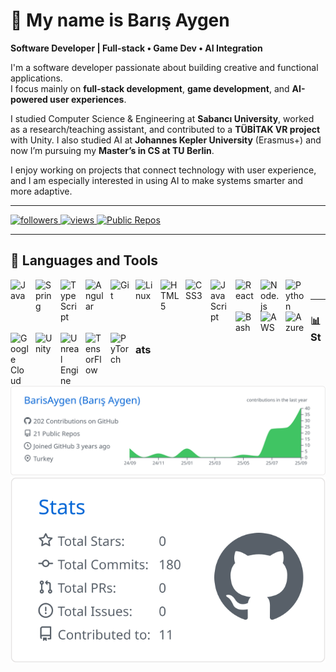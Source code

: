 # 👋 My name is Barış Aygen

**Software Developer | Full-stack • Game Dev • AI Integration**

I'm a software developer passionate about building creative and functional applications.  
I focus mainly on **full-stack development**, **game development**, and **AI-powered user experiences**.

I studied Computer Science & Engineering at **Sabancı University**, worked as a research/teaching assistant, and contributed to a **TÜBİTAK VR project** with Unity. I also studied AI at **Johannes Kepler University** (Erasmus+) and now I’m pursuing my **Master’s in CS at TU Berlin**.

I enjoy working on projects that connect technology with user experience, and I am especially interested in using AI to make systems smarter and more adaptive.

---

<p align="left">
  <p align="left">
  <!-- GitHub Followers -->
  <a href="https://github.com/BarisAygen">
    <img alt="followers" title="Follow me on GitHub"
      src="https://custom-icon-badges.demolab.com/github/followers/BarisAygen?color=236ad3&labelColor=1155ba&style=for-the-badge&logo=person-add&label=Follow&logoColor=white"/>
  </a>

  <!-- Profile Views -->
  <a href="https://github.com/BarisAygen">
    <img alt="views" title="Profile Views"
      src="https://komarev.com/ghpvc/?username=BarisAygen&style=for-the-badge&color=yellow"/>
  </a>

  <!-- Public Repos -->
<a href="https://github.com/BarisAygen?tab=repositories">
  <img
    alt="Public Repos"
    title="Public Repositories"
    src="https://img.shields.io/badge/dynamic/json?url=https://api.github.com/users/BarisAygen&query=$.public_repos&label=Public%20Repos&logo=github&style=for-the-badge&color=green"/>
</a>

  <!-- YOUTUBE BADGES (COMMENTED OUT for later use) -->
  <!--
  <a href="https://www.youtube.com/channel/UCxxxxxx?sub_confirmation=1">
    <img alt="YouTube subscribers" title="Subscribe to my channel"
      src="https://custom-icon-badges.demolab.com/youtube/channel/subscribers/UCxxxxxx?color=red&labelColor=ce4630&style=for-the-badge&logo=youtube&label=SUBSCRIBE&logoColor=white"/>
  </a>

  <a href="https://www.youtube.com/channel/UCxxxxxx">
    <img alt="YouTube views" title="YouTube views"
      src="https://custom-icon-badges.demolab.com/youtube/channel/views/UCxxxxxx?color=red&labelColor=ce4630&style=for-the-badge&logo=youtube&label=VIEWS&logoColor=white"/>
  </a>
  -->
</p>

---

## 🔧 Languages and Tools

<img align="left" alt="Java" width="30px" style="padding-right:10px;" src="https://cdn.jsdelivr.net/gh/devicons/devicon/icons/java/java-original.svg" />
<img align="left" alt="Spring" width="30px" style="padding-right:10px;" src="https://cdn.jsdelivr.net/gh/devicons/devicon/icons/spring/spring-original.svg" />
<img align="left" alt="TypeScript" width="30px" style="padding-right:10px;" src="https://cdn.jsdelivr.net/gh/devicons/devicon/icons/typescript/typescript-plain.svg" />
<img align="left" alt="Angular" width="30px" style="padding-right:10px;" src="https://cdn.jsdelivr.net/gh/devicons/devicon/icons/angularjs/angularjs-plain.svg" />
<img align="left" alt="Git" width="30px" style="padding-right:10px;" src="https://cdn.jsdelivr.net/gh/devicons/devicon/icons/git/git-original.svg" />
<img align="left" alt="Linux" width="30px" style="padding-right:10px;" src="https://cdn.jsdelivr.net/gh/devicons/devicon/icons/linux/linux-original.svg" />
<img align="left" alt="HTML5" width="30px" style="padding-right:10px;" src="https://cdn.jsdelivr.net/gh/devicons/devicon/icons/html5/html5-plain.svg" />
<img align="left" alt="CSS3" width="30px" style="padding-right:10px;" src="https://cdn.jsdelivr.net/gh/devicons/devicon/icons/css3/css3-plain.svg" />
<img align="left" alt="JavaScript" width="30px" style="padding-right:10px;" src="https://cdn.jsdelivr.net/gh/devicons/devicon/icons/javascript/javascript-plain.svg" />
<img align="left" alt="React" width="30px" style="padding-right:10px;" src="https://cdn.jsdelivr.net/gh/devicons/devicon/icons/react/react-original.svg" />
<img align="left" alt="Node.js" width="30px" style="padding-right:10px;" src="https://cdn.jsdelivr.net/gh/devicons/devicon/icons/nodejs/nodejs-original.svg" />
<img align="left" alt="Python" width="30px" style="padding-right:10px;" src="https://cdn.jsdelivr.net/gh/devicons/devicon/icons/python/python-plain.svg" />
<img align="left" alt="Bash" width="30px" style="padding-right:10px;" src="https://cdn.jsdelivr.net/gh/devicons/devicon/icons/bash/bash-original.svg" />
<img align="left" alt="AWS" width="30px" style="padding-right:10px;" src="https://cdn.jsdelivr.net/gh/devicons/devicon/icons/amazonwebservices/amazonwebservices-original-wordmark.svg" />
<img align="left" alt="Azure" width="30px" style="padding-right:10px;" src="https://cdn.jsdelivr.net/gh/devicons/devicon/icons/azure/azure-original.svg" />
<img align="left" alt="Google Cloud" width="30px" style="padding-right:10px;" src="https://cdn.jsdelivr.net/gh/devicons/devicon/icons/googlecloud/googlecloud-original.svg" />
<img align="left" alt="Unity" width="30px" style="padding-right:10px;" src="https://cdn.jsdelivr.net/gh/devicons/devicon/icons/unity/unity-original.svg" />
<img align="left" alt="Unreal Engine" width="30px" style="padding-right:10px;" src="https://cdn.jsdelivr.net/gh/devicons/devicon/icons/unrealengine/unrealengine-original.svg" />
<img align="left" alt="TensorFlow" width="30px" style="padding-right:10px;" src="https://cdn.jsdelivr.net/gh/devicons/devicon/icons/tensorflow/tensorflow-original.svg" />
<img align="left" alt="PyTorch" width="30px" style="padding-right:10px;" src="https://cdn.jsdelivr.net/gh/devicons/devicon/icons/pytorch/pytorch-original.svg" />

<br />

---

### 📊 Stats
![Profile Details](https://raw.githubusercontent.com/BarisAygen/BarisAygen/main/profile-summary-card-output/github/0-profile-details.svg?t=1)
![Stats](https://raw.githubusercontent.com/BarisAygen/BarisAygen/main/profile-summary-card-output/github/3-stats.svg?t=1)
